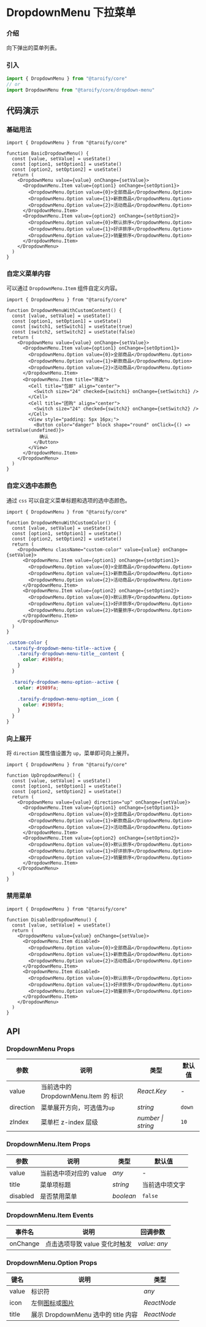 # DropdownMenu 下拉菜单

### 介绍

向下弹出的菜单列表。

### 引入

```js
import { DropdownMenu } from "@taroify/core"
// or
import DropdownMenu from "@taroify/core/dropdown-menu"
```

## 代码演示

### 基础用法

```tsx
import { DropdownMenu } from "@taroify/core"

function BasicDropdownMenu() {
  const [value, setValue] = useState()
  const [option1, setOption1] = useState()
  const [option2, setOption2] = useState()
  return (
    <DropdownMenu value={value} onChange={setValue}>
      <DropdownMenu.Item value={option1} onChange={setOption1}>
        <DropdownMenu.Option value={0}>全部商品</DropdownMenu.Option>
        <DropdownMenu.Option value={1}>新款商品</DropdownMenu.Option>
        <DropdownMenu.Option value={2}>活动商品</DropdownMenu.Option>
      </DropdownMenu.Item>
      <DropdownMenu.Item value={option2} onChange={setOption2}>
        <DropdownMenu.Option value={0}>默认排序</DropdownMenu.Option>
        <DropdownMenu.Option value={1}>好评排序</DropdownMenu.Option>
        <DropdownMenu.Option value={2}>销量排序</DropdownMenu.Option>
      </DropdownMenu.Item>
    </DropdownMenu>
  )
}
```

### 自定义菜单内容

可以通过 `DropdownMenu.Item` 组件自定义内容。

```tsx
import { DropdownMenu } from "@taroify/core"

function DropdownMenuWithCustomContent() {
  const [value, setValue] = useState()
  const [option1, setOption1] = useState()
  const [switch1, setSwitch1] = useState(true)
  const [switch2, setSwitch2] = useState(false)
  return (
    <DropdownMenu value={value} onChange={setValue}>
      <DropdownMenu.Item value={option1} onChange={setOption1}>
        <DropdownMenu.Option value={0}>全部商品</DropdownMenu.Option>
        <DropdownMenu.Option value={1}>新款商品</DropdownMenu.Option>
        <DropdownMenu.Option value={2}>活动商品</DropdownMenu.Option>
      </DropdownMenu.Item>
      <DropdownMenu.Item title="筛选">
        <Cell title="包邮" align="center">
          <Switch size="24" checked={switch1} onChange={setSwitch1} />
        </Cell>
        <Cell title="团购" align="center">
          <Switch size="24" checked={switch2} onChange={setSwitch2} />
        </Cell>
        <View style="padding: 5px 16px;">
          <Button color="danger" block shape="round" onClick={() => setValue(undefined)}>
            确认
          </Button>
        </View>
      </DropdownMenu.Item>
    </DropdownMenu>
  )
}
```

### 自定义选中态颜色

通过 `css` 可以自定义菜单标题和选项的选中态颜色。

```tsx
import { DropdownMenu } from "@taroify/core"

function DropdownMenuWithCustomColor() {
  const [value, setValue] = useState()
  const [option1, setOption1] = useState()
  const [option2, setOption2] = useState()
  return (
    <DropdownMenu className="custom-color" value={value} onChange={setValue}>
      <DropdownMenu.Item value={option1} onChange={setOption1}>
        <DropdownMenu.Option value={0}>全部商品</DropdownMenu.Option>
        <DropdownMenu.Option value={1}>新款商品</DropdownMenu.Option>
        <DropdownMenu.Option value={2}>活动商品</DropdownMenu.Option>
      </DropdownMenu.Item>
      <DropdownMenu.Item value={option2} onChange={setOption2}>
        <DropdownMenu.Option value={0}>默认排序</DropdownMenu.Option>
        <DropdownMenu.Option value={1}>好评排序</DropdownMenu.Option>
        <DropdownMenu.Option value={2}>销量排序</DropdownMenu.Option>
      </DropdownMenu.Item>
    </DropdownMenu>
  )
}
```

```scss
.custom-color {
  .taroify-dropdown-menu-title--active {
    .taroify-dropdown-menu-title__content {
      color: #1989fa;
    }
  }

  .taroify-dropdown-menu-option--active {
    color: #1989fa;

    .taroify-dropdown-menu-option__icon {
      color: #1989fa;
    }
  }
}
```

### 向上展开

将 `direction` 属性值设置为 `up`，菜单即可向上展开。

```tsx
import { DropdownMenu } from "@taroify/core"

function UpDropdownMenu() {
  const [value, setValue] = useState()
  const [option1, setOption1] = useState()
  const [option2, setOption2] = useState()
  return (
    <DropdownMenu value={value} direction="up" onChange={setValue}>
      <DropdownMenu.Item value={option1} onChange={setOption1}>
        <DropdownMenu.Option value={0}>全部商品</DropdownMenu.Option>
        <DropdownMenu.Option value={1}>新款商品</DropdownMenu.Option>
        <DropdownMenu.Option value={2}>活动商品</DropdownMenu.Option>
      </DropdownMenu.Item>
      <DropdownMenu.Item value={option2} onChange={setOption2}>
        <DropdownMenu.Option value={0}>默认排序</DropdownMenu.Option>
        <DropdownMenu.Option value={1}>好评排序</DropdownMenu.Option>
        <DropdownMenu.Option value={2}>销量排序</DropdownMenu.Option>
      </DropdownMenu.Item>
    </DropdownMenu>
  )
}

```

### 禁用菜单

```tsx
import { DropdownMenu } from "@taroify/core"

function DisabledDropdownMenu() {
  const [value, setValue] = useState()
  return (
    <DropdownMenu value={value} onChange={setValue}>
      <DropdownMenu.Item disabled>
        <DropdownMenu.Option value={0}>全部商品</DropdownMenu.Option>
        <DropdownMenu.Option value={1}>新款商品</DropdownMenu.Option>
        <DropdownMenu.Option value={2}>活动商品</DropdownMenu.Option>
      </DropdownMenu.Item>
      <DropdownMenu.Item disabled>
        <DropdownMenu.Option value={0}>默认排序</DropdownMenu.Option>
        <DropdownMenu.Option value={1}>好评排序</DropdownMenu.Option>
        <DropdownMenu.Option value={2}>销量排序</DropdownMenu.Option>
      </DropdownMenu.Item>
    </DropdownMenu>
  )
}
```

## API

### DropdownMenu Props

| 参数 | 说明 | 类型 | 默认值 |
| --- | --- | --- | --- |
| value | 当前选中的 DropdownMenu.Item 的 标识 | _React.Key_ | - |
| direction | 菜单展开方向，可选值为`up` | _string_ | `down` |
| zIndex | 菜单栏 z-index 层级 | _number \| string_ | `10` |

### DropdownMenu.Item Props

| 参数 | 说明 | 类型 | 默认值 |
| --- | --- | --- | --- |
| value | 当前选中项对应的 value | _any_ | - |
| title | 菜单项标题 | _string_ | 当前选中项文字 |
| disabled | 是否禁用菜单 | _boolean_ | `false` |

### DropdownMenu.Item Events

| 事件名 | 说明                          | 回调参数 |
| ------ | ----------------------------- | -------- |
| onChange | 点击选项导致 value 变化时触发 | _value: any_    |

### DropdownMenu.Option Props

| 键名  | 说明                                   | 类型               |
| ----- | -------------------------------------- | ------------------ |
| value | 标识符                                 | _any_  |
| icon  | 左侧[图标](/components/icon)或[图片](/components/image) |   _ReactNode_       |
| title | 展示 DropdownMenu 选中的 title 内容      | _ReactNode_         |
